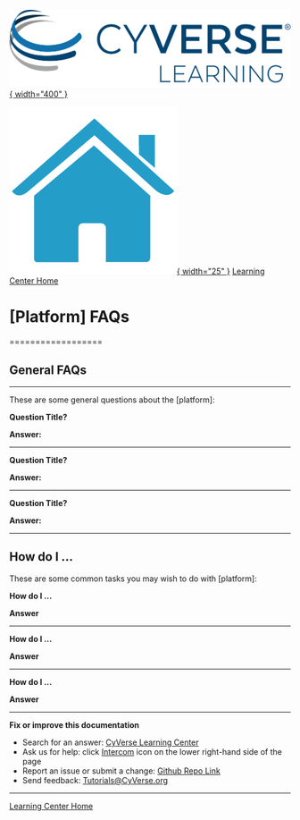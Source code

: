 [![!CyVerse Learning Center](https://github.com/tyson-swetnam/cyverse_manual_template_mkdocs/raw/main/assets/cyverse_learning.png "CyVerse Learning Center"){ width="400" }](https://learning.cyverse.org)

[![!Learning Home](https://github.com/tyson-swetnam/cyverse_manual_template_mkdocs/raw/main/assets/homeicon.png "Home"){ width="25" }](https://learning.cyverse.org) [Learning Center Home](http://learning.cyverse.org/)

# [Platform\] FAQs
==================

## General FAQs
---------------

These are some general questions about the \[platform\]:

**Question Title?**

**Answer:**

------------------------------------------------------------------------

**Question Title?**

**Answer:**

------------------------------------------------------------------------

**Question Title?**

**Answer:**

------------------------------------------------------------------------

How do I \...
-------------

These are some common tasks you may wish to do with \[platform\]:

**How do I \...**

**Answer**

------------------------------------------------------------------------

**How do I \...**

**Answer**

------------------------------------------------------------------------

**How do I \...**

**Answer**

------------------------------------------------------------------------

**Fix or improve this documentation**

  - Search for an answer:
     [CyVerse Learning Center](https://learning.cyverse.org)
  - Ask us for help:
    click [Intercom]() icon on the lower right-hand side of the page
  - Report an issue or submit a change:
    [Github Repo Link]()
  - Send feedback: <Tutorials@CyVerse.org>

------------------------------------------------------------------------

[Learning Center Home](http://learning.cyverse.org/)